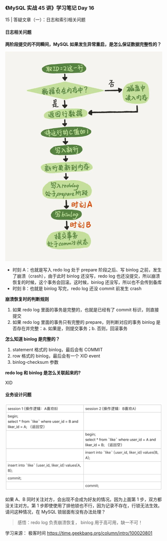 ### 《MySQL 实战 45 讲》学习笔记 Day 16

15 | 答疑文章（一）：日志和索引相关问题

#### 日志相关问题

**两阶段提交的不同瞬间，MySQL 如果发生异常重启，是怎么保证数据完整性的？**

![](media/16795887791752.jpg)

* 时刻 A：也就是写入 redo log 处于 prepare 阶段之后、写 binlog 之前，发生了崩溃（crash），由于此时 binlog 还没写，redo log 也还没提交，所以崩溃恢复的时候，这个事务会回滚。这时候，binlog 还没写，所以也不会传到备库
* 时刻 B：也就是 binlog 写完，redo log 还没 commit 前发生 crash

**崩溃恢复时的判断规则**

1. 如果 redo log 里面的事务是完整的，也就是已经有了 commit 标识，则直接提交
2. 如果 redo log 里面的事务只有完整的 prepare，则判断对应的事务 binlog 是否存在并完整：a. 如果是，则提交事务；b. 否则，回滚事务

**怎么知道 binlog 是完整的？**

1. statement 格式的 binlog，最后会有 COMMIT
2. row 格式的 binlog，最后会有一个 XID event
3. binlog-checksum 参数

**redo log 和 binlog 是怎么关联起来的?**

XID

#### 业务设计问题

![](media/16795892919348.jpg)

如果 A、B 同时关注对方，会出现不会成为好友的情况。因为上面第 1 步，双方都没关注对方。第 1 步即使使用了排他锁也不行，因为记录不存在，行锁无法生效。请问这种情况，在 MySQL 锁层面有没有办法处理？

> 感悟：redo log 负责崩溃恢复， binlog 用于高可用，缺一不可！

学习来源： 极客时间 https://time.geekbang.org/column/intro/100020801

